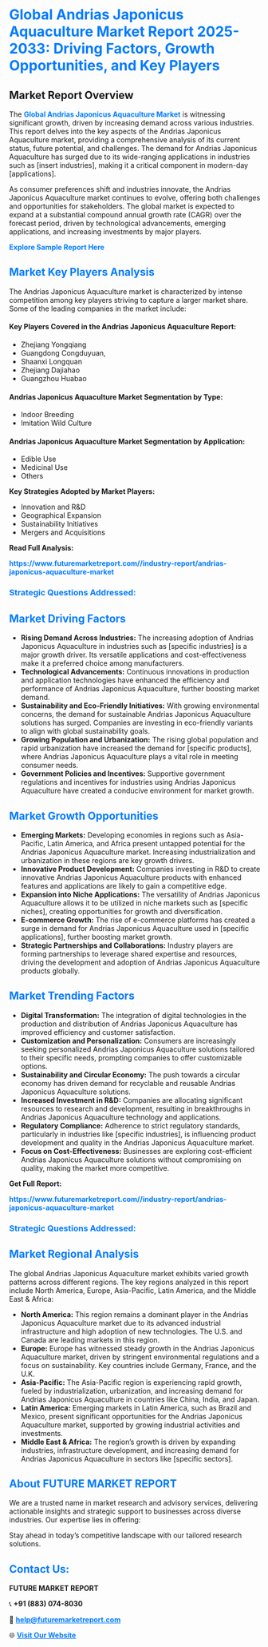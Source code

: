 <h1 style="color: #007BFF;">Global Andrias Japonicus Aquaculture Market Report 2025-2033: Driving Factors, Growth Opportunities, and Key Players</h1>

<section id="overview">
<h2>Market Report Overview</h2>
<p>The <a href="https://www.futuremarketreport.com//industry-report/andrias-japonicus-aquaculture-market" style="color: #007BFF; text-decoration: none;"><strong>Global Andrias Japonicus Aquaculture Market</strong></a> is witnessing significant growth, driven by increasing demand across various industries. This report delves into the key aspects of the Andrias Japonicus Aquaculture market, providing a comprehensive analysis of its current status, future potential, and challenges. The demand for Andrias Japonicus Aquaculture has surged due to its wide-ranging applications in industries such as [insert industries], making it a critical component in modern-day [applications].</p>
<p>As consumer preferences shift and industries innovate, the Andrias Japonicus Aquaculture market continues to evolve, offering both challenges and opportunities for stakeholders. The global market is expected to expand at a substantial compound annual growth rate (CAGR) over the forecast period, driven by technological advancements, emerging applications, and increasing investments by major players.</p>
</section>

<section id="overview">
<p><a href="https://www.futuremarketreport.com//request-sample/reportId=55141" style="color: #007BFF; text-decoration: none;"><strong>Explore Sample Report Here</strong></a></p>
</section>

<section id="key-players">
<h2 style="color: #007BFF;">Market Key Players Analysis</h2>
<p>The Andrias Japonicus Aquaculture market is characterized by intense competition among key players striving to capture a larger market share. Some of the leading companies in the market include:</p>
<h4>Key Players Covered in the Andrias Japonicus Aquaculture Report:</h4>
<ul><li>Zhejiang Yongqiang</li><li>Guangdong Congduyuan,</li><li>Shaanxi Longquan</li><li>Zhejiang Dajiahao</li><li>Guangzhou Huabao</li></ul>
<h4>Andrias Japonicus Aquaculture Market Segmentation by Type:</h4>
<ul><li>Indoor Breeding</li><li>Imitation Wild Culture</li></ul>

<h4>Andrias Japonicus Aquaculture Market Segmentation by Application:</h4>
<ul><li>Edible Use</li><li>Medicinal Use</li><li>Others</li></ul>
<p><strong>Key Strategies Adopted by Market Players:</strong></p>
<ul>
<li>Innovation and R&D</li>
<li>Geographical Expansion</li>
<li>Sustainability Initiatives</li>
<li>Mergers and Acquisitions</li>
</ul>
</section>

<section>
<p><strong>Read Full Analysis: </strong></p><a href="https://www.futuremarketreport.com//industry-report/andrias-japonicus-aquaculture-market" style="color: #007BFF; text-decoration: none;"><strong>https://www.futuremarketreport.com//industry-report/andrias-japonicus-aquaculture-market</strong></a>
<h3 style="color: #007BFF;">Strategic Questions Addressed:</h3>
</section>

<section id="driving-factors">
<h2 style="color: #007BFF;">Market Driving Factors</h2>
<ul>
<li><strong>Rising Demand Across Industries:</strong> The increasing adoption of Andrias Japonicus Aquaculture in industries such as [specific industries] is a major growth driver. Its versatile applications and cost-effectiveness make it a preferred choice among manufacturers.</li>
<li><strong>Technological Advancements:</strong> Continuous innovations in production and application technologies have enhanced the efficiency and performance of Andrias Japonicus Aquaculture, further boosting market demand.</li>
<li><strong>Sustainability and Eco-Friendly Initiatives:</strong> With growing environmental concerns, the demand for sustainable Andrias Japonicus Aquaculture solutions has surged. Companies are investing in eco-friendly variants to align with global sustainability goals.</li>
<li><strong>Growing Population and Urbanization:</strong> The rising global population and rapid urbanization have increased the demand for [specific products], where Andrias Japonicus Aquaculture plays a vital role in meeting consumer needs.</li>
<li><strong>Government Policies and Incentives:</strong> Supportive government regulations and incentives for industries using Andrias Japonicus Aquaculture have created a conducive environment for market growth.</li>
</ul>
</section>

<section id="growth-opportunities">
<h2 style="color: #007BFF;">Market Growth Opportunities</h2>
<ul>
<li><strong>Emerging Markets:</strong> Developing economies in regions such as Asia-Pacific, Latin America, and Africa present untapped potential for the Andrias Japonicus Aquaculture market. Increasing industrialization and urbanization in these regions are key growth drivers.</li>
<li><strong>Innovative Product Development:</strong> Companies investing in R&D to create innovative Andrias Japonicus Aquaculture products with enhanced features and applications are likely to gain a competitive edge.</li>
<li><strong>Expansion into Niche Applications:</strong> The versatility of Andrias Japonicus Aquaculture allows it to be utilized in niche markets such as [specific niches], creating opportunities for growth and diversification.</li>
<li><strong>E-commerce Growth:</strong> The rise of e-commerce platforms has created a surge in demand for Andrias Japonicus Aquaculture used in [specific applications], further boosting market growth.</li>
<li><strong>Strategic Partnerships and Collaborations:</strong> Industry players are forming partnerships to leverage shared expertise and resources, driving the development and adoption of Andrias Japonicus Aquaculture products globally.</li>
</ul>
</section>

<section id="trending-factors">
<h2 style="color: #007BFF;">Market Trending Factors</h2>
<ul>
<li><strong>Digital Transformation:</strong> The integration of digital technologies in the production and distribution of Andrias Japonicus Aquaculture has improved efficiency and customer satisfaction.</li>
<li><strong>Customization and Personalization:</strong> Consumers are increasingly seeking personalized Andrias Japonicus Aquaculture solutions tailored to their specific needs, prompting companies to offer customizable options.</li>
<li><strong>Sustainability and Circular Economy:</strong> The push towards a circular economy has driven demand for recyclable and reusable Andrias Japonicus Aquaculture solutions.</li>
<li><strong>Increased Investment in R&D:</strong> Companies are allocating significant resources to research and development, resulting in breakthroughs in Andrias Japonicus Aquaculture technology and applications.</li>
<li><strong>Regulatory Compliance:</strong> Adherence to strict regulatory standards, particularly in industries like [specific industries], is influencing product development and quality in the Andrias Japonicus Aquaculture market.</li>
<li><strong>Focus on Cost-Effectiveness:</strong> Businesses are exploring cost-efficient Andrias Japonicus Aquaculture solutions without compromising on quality, making the market more competitive.</li>
</ul>
</section>

<section>
<p><strong>Get Full Report: </strong></p><a href="https://www.futuremarketreport.com//industry-report/andrias-japonicus-aquaculture-market" style="color: #007BFF; text-decoration: none;"><strong>https://www.futuremarketreport.com//industry-report/andrias-japonicus-aquaculture-market</strong></a>
<h3 style="color: #007BFF;">Strategic Questions Addressed:</h3>
</section>


<section id="regional-analysis">
<h2 style="color: #007BFF;">Market Regional Analysis</h2>
<p>The global Andrias Japonicus Aquaculture market exhibits varied growth patterns across different regions. The key regions analyzed in this report include North America, Europe, Asia-Pacific, Latin America, and the Middle East & Africa:</p>
<ul>
<li><strong>North America:</strong> This region remains a dominant player in the Andrias Japonicus Aquaculture market due to its advanced industrial infrastructure and high adoption of new technologies. The U.S. and Canada are leading markets in this region.</li>
<li><strong>Europe:</strong> Europe has witnessed steady growth in the Andrias Japonicus Aquaculture market, driven by stringent environmental regulations and a focus on sustainability. Key countries include Germany, France, and the U.K.</li>
<li><strong>Asia-Pacific:</strong> The Asia-Pacific region is experiencing rapid growth, fueled by industrialization, urbanization, and increasing demand for Andrias Japonicus Aquaculture in countries like China, India, and Japan.</li>
<li><strong>Latin America:</strong> Emerging markets in Latin America, such as Brazil and Mexico, present significant opportunities for the Andrias Japonicus Aquaculture market, supported by growing industrial activities and investments.</li>
<li><strong>Middle East & Africa:</strong> The region’s growth is driven by expanding industries, infrastructure development, and increasing demand for Andrias Japonicus Aquaculture in sectors like [specific sectors].</li>
</ul>
</section>

<footer>
<h2 style="color: #007BFF;">About FUTURE MARKET REPORT</h2>
<p>We are a trusted name in market research and advisory services, delivering actionable insights and strategic support to businesses across diverse industries. Our expertise lies in offering:</p>

<p>Stay ahead in today’s competitive landscape with our tailored research solutions.</p>

<h2 style="color: #007BFF;">Contact Us:</h2>
<p><strong>FUTURE MARKET REPORT</strong></p>
<p>📞 <strong>+91 (883) 074-8030</strong></p>
<p>📧 <strong><a href="mailto:help@futuremarketreport.com" style="color: #007BFF;">help@futuremarketreport.com</a></strong></p>
<p>🌐 <strong><a href="https://www.futuremarketreport.com/" style="color: #007BFF;">Visit Our Website</a></strong></p>
</footer>